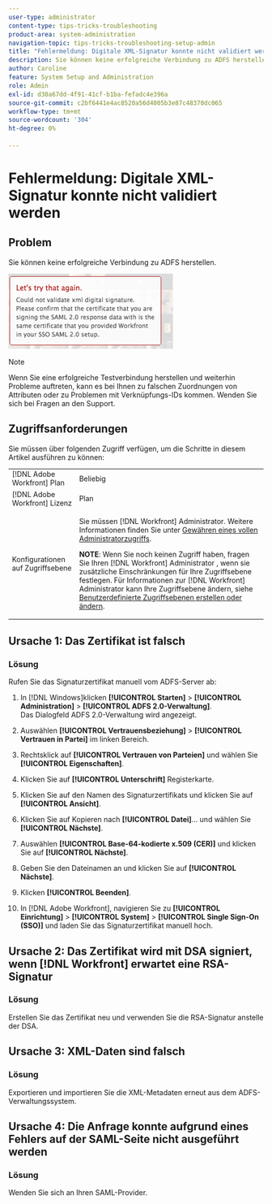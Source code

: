 ```yaml
---
user-type: administrator
content-type: tips-tricks-troubleshooting
product-area: system-administration
navigation-topic: tips-tricks-troubleshooting-setup-admin
title: "Fehlermeldung: Digitale XML-Signatur konnte nicht validiert werden"
description: Sie können keine erfolgreiche Verbindung zu ADFS herstellen.
author: Caroline
feature: System Setup and Administration
role: Admin
exl-id: d30a67dd-4f91-41cf-b1ba-fefadc4e396a
source-git-commit: c2bf6441e4ac8520a56d4005b3e87c48370dc065
workflow-type: tm+mt
source-wordcount: '304'
ht-degree: 0%

---
```


# Fehlermeldung: Digitale XML-Signatur konnte nicht validiert werden

## Problem

Sie können keine erfolgreiche Verbindung zu ADFS herstellen.

![error_message.png](assets/error-message.png)

>[!NOTE]
>
>Wenn Sie eine erfolgreiche Testverbindung herstellen und weiterhin Probleme auftreten, kann es bei Ihnen zu falschen Zuordnungen von Attributen oder zu Problemen mit Verknüpfungs-IDs kommen. Wenden Sie sich bei Fragen an den Support.

## Zugriffsanforderungen

Sie müssen über folgenden Zugriff verfügen, um die Schritte in diesem Artikel ausführen zu können:

<table style="table-layout:auto"> 
 <col> 
 <col> 
 <tbody> 
  <tr> 
   <td role="rowheader">[!DNL Adobe Workfront] Plan</td> 
   <td>Beliebig</td> 
  </tr> 
  <tr> 
   <td role="rowheader">[!DNL Adobe Workfront] Lizenz</td> 
   <td>Plan</td> 
  </tr> 
  <tr> 
   <td role="rowheader">Konfigurationen auf Zugriffsebene</td> 
   <td> <p>Sie müssen [!DNL Workfront] Administrator. Weitere Informationen finden Sie unter <a href="../../administration-and-setup/add-users/configure-and-grant-access/grant-a-user-full-administrative-access.md" class="MCXref xref">Gewähren eines vollen Administratorzugriffs</a>.</p> <p><b>NOTE</b>: Wenn Sie noch keinen Zugriff haben, fragen Sie Ihren [!DNL Workfront] Administrator , wenn sie zusätzliche Einschränkungen für Ihre Zugriffsebene festlegen. Für Informationen zur [!DNL Workfront] Administrator kann Ihre Zugriffsebene ändern, siehe <a href="../../administration-and-setup/add-users/configure-and-grant-access/create-modify-access-levels.md" class="MCXref xref">Benutzerdefinierte Zugriffsebenen erstellen oder ändern</a>.</p> </td> 
  </tr> 
 </tbody> 
</table>

## Ursache 1: Das Zertifikat ist falsch

### Lösung

Rufen Sie das Signaturzertifikat manuell vom ADFS-Server ab:

1. In [!DNL Windows]klicken **[!UICONTROL Starten]** > **[!UICONTROL Administration]** > **[!UICONTROL ADFS 2.0-Verwaltung]**.\
   Das Dialogfeld ADFS 2.0-Verwaltung wird angezeigt.

1. Auswählen **[!UICONTROL Vertrauensbeziehung]** > **[!UICONTROL Vertrauen in Partei]** im linken Bereich.

1. Rechtsklick auf **[!UICONTROL Vertrauen von Parteien]** und wählen Sie **[!UICONTROL Eigenschaften]**.

1. Klicken Sie auf **[!UICONTROL Unterschrift]** Registerkarte.
1. Klicken Sie auf den Namen des Signaturzertifikats und klicken Sie auf **[!UICONTROL Ansicht]**.
1. Klicken Sie auf Kopieren nach **[!UICONTROL Datei]**... und wählen Sie **[!UICONTROL Nächste]**.

1. Auswählen **[!UICONTROL Base-64-kodierte x.509 (CER)]** und klicken Sie auf **[!UICONTROL Nächste]**.

1. Geben Sie den Dateinamen an und klicken Sie auf **[!UICONTROL Nächste]**.
1. Klicken **[!UICONTROL Beenden]**.
1. In [!DNL Adobe Workfront], navigieren Sie zu **[!UICONTROL Einrichtung]** > **[!UICONTROL System]** > **[!UICONTROL Single Sign-On (SSO)]** und laden Sie das Signaturzertifikat manuell hoch.

## Ursache 2: Das Zertifikat wird mit DSA signiert, wenn [!DNL Workfront] erwartet eine RSA-Signatur

### Lösung

Erstellen Sie das Zertifikat neu und verwenden Sie die RSA-Signatur anstelle der DSA.

## Ursache 3: XML-Daten sind falsch

### Lösung

Exportieren und importieren Sie die XML-Metadaten erneut aus dem ADFS-Verwaltungssystem.

## Ursache 4: Die Anfrage konnte aufgrund eines Fehlers auf der SAML-Seite nicht ausgeführt werden

### Lösung

Wenden Sie sich an Ihren SAML-Provider.
